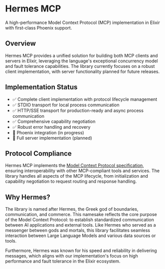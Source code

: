 # Hermes MCP

A high-performance Model Context Protocol (MCP) implementation in Elixir with first-class Phoenix support.

## Overview

Hermes MCP provides a unified solution for building both MCP clients and servers in Elixir, leveraging the language's exceptional concurrency model and fault tolerance capabilities. The library currently focuses on a robust client implementation, with server functionality planned for future releases.

## Implementation Status

- ✅ Complete client implementation with protocol lifecycle management
- ✅ STDIO transport for local process communication
- ✅ HTTP/SSE transport for production-ready and async process communication
- ✅ Comprehensive capability negotiation
- ✅ Robust error handling and recovery
- 🔄 Phoenix integration (in progress)
- 🔄 Full server implementation (planned)

## Protocol Compliance

Hermes MCP implements the [Model Context Protocol specification](https://spec.modelcontextprotocol.io/specification/2024-11-05/), ensuring interoperability with other MCP-compliant tools and services. The library handles all aspects of the MCP lifecycle, from initialization and capability negotiation to request routing and response handling.

## Why Hermes?

The library is named after Hermes, the Greek god of boundaries, communication, and commerce. This namesake reflects the core purpose of the Model Context Protocol: to establish standardized communication between AI applications and external tools. Like Hermes who served as a messenger between gods and mortals, this library facilitates seamless interaction between Large Language Models and various data sources or tools.

Furthermore, Hermes was known for his speed and reliability in delivering messages, which aligns with our implementation's focus on high performance and fault tolerance in the Elixir ecosystem.
